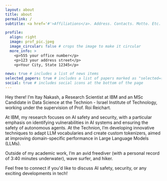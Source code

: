 ```yaml
---
layout: about
title: about
permalink: /
subtitle: <a href='#'>Affiliations</a>. Address. Contacts. Motto. Etc.

profile:
  align: right
  image: prof_pic.jpeg
  image_circular: false # crops the image to make it circular
  more_info: >
    <p>555 your office number</p>
    <p>123 your address street</p>
    <p>Your City, State 12345</p>

news: true # includes a list of news items
selected_papers: true # includes a list of papers marked as "selected={true}"
social: true # includes social icons at the bottom of the page
---
```

Hey there! I’m Itay Nakash, a Research Scientist at IBM and an MSc Candidate in Data Science at the Technion - Israel Institute of Technology, working under the supervision of Prof. Roi Reichart.

At IBM, my research focuses on AI safety and security, with a particular emphasis on identifying vulnerabilities in AI systems and ensuring the safety of autonomous agents. At the Technion, I’m developing innovative techniques to adapt LLM vocabularies and create custom tokenizers, aimed at improving domain-specific performance in Large Language Models (LLMs).

Outside of my academic work, I’m an avid freediver (with a personal record of 3:40 minutes underwater), wave surfer, and hiker.

Feel free to connect if you'd like to discuss AI safety, security, or any exciting developments in tech!